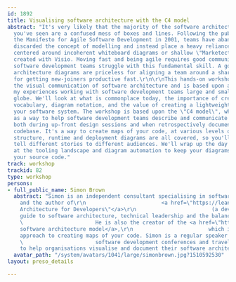 ```yaml
---
id: 1892
title: Visualising software architecture with the C4 model
abstract: "It's very likely that the majority of the software architecture diagrams
  you've seen are a confused mess of boxes and lines. Following the publication of
  the Manifesto for Agile Software Development in 2001, teams have abandoned UML,
  discarded the concept of modelling and instead place a heavy reliance on conversations
  centered around incoherent whiteboard diagrams or shallow \"Marketecture\" diagrams
  created with Visio. Moving fast and being agile requires good communication, yet
  software development teams struggle with this fundamental skill. A good set of software
  architecture diagrams are priceless for aligning a team around a shared vision and
  for getting new-joiners productive fast.\r\n\r\nThis hands-on workshop explores
  the visual communication of software architecture and is based upon a decade of
  my experiences working with software development teams large and small across the
  globe. We'll look at what is commonplace today, the importance of creating a shared
  vocabulary, diagram notation, and the value of creating a lightweight model to describe
  your software system. The workshop is based upon the \"C4 model\", which I created
  as a way to help software development teams describe and communicate software architecture,
  both during up-front design sessions and when retrospectively documenting an existing
  codebase. It's a way to create maps of your code, at various levels of detail. Static
  structure, runtime and deployment diagrams are all covered, so you'll be able to
  tell different stories to different audiences. We'll wrap up the day by looking
  at the tooling landscape and diagram automation to keep your diagrams in sync with
  your source code."
track: workshop
trackid: 82
type: workshop
persons:
- full_public_name: Simon Brown
  abstract: "Simon is an independent consultant specialising in software architecture,
    and the author of\r\n                        <a href=\"https://leanpub.com/b/software-architecture\">\"Software
    Architecture for Developers\"</a>\r\n                        (a developer-friendly
    guide to software architecture, technical leadership and the balance with agility).\r\n
    \                       He is also the creator of the <a href=\"https://c4model.com\">C4
    software architecture model</a>,\r\n                        which is a simple
    approach to creating maps of your code. Simon is a regular speaker at international\r\n
    \                       software development conferences and travels the world
    to help organisations visualise and document their software architecture."
  avatar_path: "/system/avatars/1041/large/simonbrown.jpg?1510592530"
layout: preso_details

---
```

